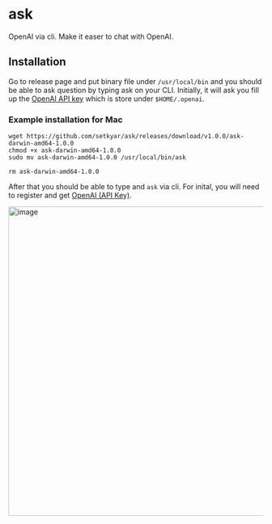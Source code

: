# ask

OpenAI via cli. Make it easer to chat with OpenAI.

## Installation

Go to release page and put binary file under `/usr/local/bin` and you should be able to ask question by typing ask on your CLI. Initially, it will ask you fill up the [OpenAI API key](https://beta.openai.com/account/api-keys) which is store under `$HOME/.openai`.

### Example installation for Mac
```
wget https://github.com/setkyar/ask/releases/download/v1.0.0/ask-darwin-amd64-1.0.0
chmod +x ask-darwin-amd64-1.0.0
sudo mv ask-darwin-amd64-1.0.0 /usr/local/bin/ask

rm ask-darwin-amd64-1.0.0
```

After that you should be able to type and `ask` via cli. For inital, you will need to register and get [OpenAI (API Key)](https://beta.openai.com/account/api-keys).

<img width="612" alt="image" src="https://user-images.githubusercontent.com/4435358/210245930-74dc788b-4d39-4c26-a27c-db30b8724c5e.png">
